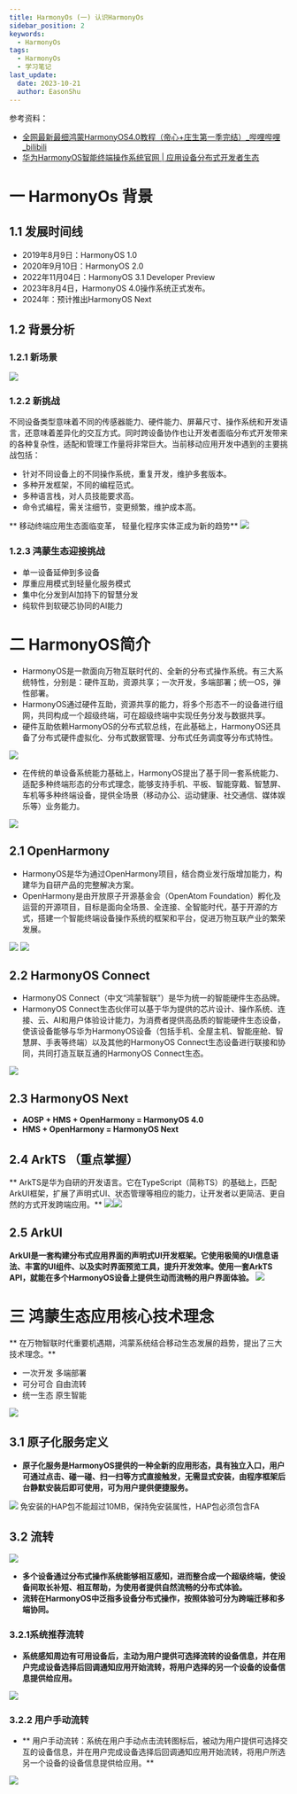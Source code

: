 ```yaml
---
title: HarmonyOs (一) 认识HarmonyOs
sidebar_position: 2
keywords:
  - HarmonyOs
tags:
  - HarmonyOs
  - 学习笔记
last_update:
  date: 2023-10-21
  author: EasonShu
---
```


参考资料：

- [全网最新最细鸿蒙HarmonyOS4.0教程（帝心+庄生第一季完结）_哔哩哔哩_bilibili](https://www.bilibili.com/video/BV1pb4y1g75m/?spm_id_from=333.337.search-card.all.click)
- [华为HarmonyOS智能终端操作系统官网 | 应用设备分布式开发者生态](https://www.harmonyos.com/)
# 一 HarmonyOs 背景
## 1.1 发展时间线

- 2019年8月9日：HarmonyOS 1.0
- 2020年9月10日：HarmonyOS 2.0
- 2022年11月04日：HarmonyOS 3.1 Developer Preview
- 2023年8月4日，HarmonyOS 4.0操作系统正式发布。
- 2024年：预计推出HarmonyOS Next
## 1.2 背景分析
### 1.2.1 新场景
![](https://cdn.nlark.com/yuque/0/2023/png/12426173/1701061885005-b499d4f6-54c1-4203-9492-a0c20cf95b9c.png#averageHue=%2323140a&clientId=u2cd6ee3c-7655-4&from=paste&id=ufcb2205a&originHeight=514&originWidth=1002&originalType=url&ratio=1.25&rotation=0&showTitle=false&status=done&style=none&taskId=u30c7a3dd-d61b-49af-9f39-acddce2c73b&title=)
### 1.2.2 新挑战
 不同设备类型意味着不同的传感器能力、硬件能力、屏幕尺寸、操作系统和开发语言，还意味着差异化的交互方式。同时跨设备协作也让开发者面临分布式开发带来的各种复杂性，适配和管理工作量将非常巨大。当前移动应用开发中遇到的主要挑战包括：

- 针对不同设备上的不同操作系统，重复开发，维护多套版本。
- 多种开发框架，不同的编程范式。
- 多种语言栈，对人员技能要求高。
- 命令式编程，需关注细节，变更频繁，维护成本高。

** 移动终端应用生态面临变革， 轻量化程序实体正成为新的趋势**
![](https://cdn.nlark.com/yuque/0/2023/png/12426173/1701061884978-7200798c-06d7-495a-9e3b-ba0d7e21a3eb.png#averageHue=%23faecec&clientId=u2cd6ee3c-7655-4&from=paste&id=ub8c2b849&originHeight=933&originWidth=1762&originalType=url&ratio=1.25&rotation=0&showTitle=false&status=done&style=none&taskId=udabae382-5541-4683-9e02-4221c1c9f54&title=)
### 1.2.3 鸿蒙生态迎接挑战

- 单一设备延伸到多设备
- 厚重应用模式到轻量化服务模式
- 集中化分发到AI加持下的智慧分发
- 纯软件到软硬芯协同的AI能力
# 二 HarmonyOS简介

-  HarmonyOS是一款面向万物互联时代的、全新的分布式操作系统。有三大系统特性，分别是：硬件互助，资源共享；一次开发，多端部署；统一OS，弹性部署。
- HarmonyOS通过硬件互助，资源共享的能力，将多个形态不一的设备进行组网，共同构成一个超级终端，可在超级终端中实现任务分发与数据共享。
- 硬件互助依赖HarmonyOS的分布式软总线，在此基础上，HarmonyOS还具备了分布式硬件虚拟化、分布式数据管理、分布式任务调度等分布式特性。

![](https://cdn.nlark.com/yuque/0/2023/png/12426173/1701062028740-3d964c9c-1202-4078-945d-316748fee0f6.png#averageHue=%23bac5cc&clientId=u2cd6ee3c-7655-4&from=paste&id=u5373217b&originHeight=253&originWidth=1020&originalType=url&ratio=1.25&rotation=0&showTitle=false&status=done&style=none&taskId=u512214b5-6304-406b-a59e-36bd84eec79&title=)

- 在传统的单设备系统能力基础上，HarmonyOS提出了基于同一套系统能力、适配多种终端形态的分布式理念，能够支持手机、平板、智能穿戴、智慧屏、车机等多种终端设备，提供全场景（移动办公、运动健康、社交通信、媒体娱乐等）业务能力。

![](https://cdn.nlark.com/yuque/0/2023/png/12426173/1701062028681-d4fdd2b2-13c2-4d27-93ff-080985b25c30.png#averageHue=%23040404&clientId=u2cd6ee3c-7655-4&from=paste&id=uef66c33c&originHeight=481&originWidth=1103&originalType=url&ratio=1.25&rotation=0&showTitle=false&status=done&style=none&taskId=u61a2afa1-572e-4f18-b3c9-37cac5a081b&title=)
## 2.1 OpenHarmony

- HarmonyOS是华为通过OpenHarmony项目，结合商业发行版增加能力，构建华为自研产品的完整解决方案。
- OpenHarmony是由开放原子开源基金会（OpenAtom Foundation）孵化及运营的开源项目，目标是面向全场景、全连接、全智能时代，基于开源的方式，搭建一个智能终端设备操作系统的框架和平台，促进万物互联产业的繁荣发展。

![](https://cdn.nlark.com/yuque/0/2023/png/12426173/1701062028721-c3da960a-d9a8-4167-8528-02c5ca55d4f2.png#averageHue=%23eceae8&clientId=u2cd6ee3c-7655-4&from=paste&id=u7b91a02b&originHeight=398&originWidth=1637&originalType=url&ratio=1.25&rotation=0&showTitle=false&status=done&style=none&taskId=u419f70e4-9967-4cd9-883c-49ed79aa9f8&title=)
![](https://cdn.nlark.com/yuque/0/2023/png/12426173/1701062028677-8ed4bde5-22c8-446f-a067-6d6057777dca.png#averageHue=%23e2e2a5&clientId=u2cd6ee3c-7655-4&from=paste&id=ua30ca79d&originHeight=428&originWidth=1371&originalType=url&ratio=1.25&rotation=0&showTitle=false&status=done&style=none&taskId=ud67455bf-1ce6-4c42-907a-a29a5f09f49&title=)
## 2.2 HarmonyOS Connect

- HarmonyOS Connect（中文“鸿蒙智联”）是华为统一的智能硬件生态品牌。
- HarmonyOS Connect生态伙伴可以基于华为提供的芯片设计、操作系统、连接、云、AI和用户体验设计能力，为消费者提供高品质的智能硬件生态设备，使该设备能够与华为HarmonyOS设备（包括手机、全屋主机、智能座舱、智慧屏、手表等终端）以及其他的HarmonyOS Connect生态设备进行联接和协同，共同打造互联互通的HarmonyOS Connect生态。

![](https://cdn.nlark.com/yuque/0/2023/png/12426173/1701062028651-dfc1578d-4737-44ca-98ad-338044dfa5e4.png#averageHue=%23ced8e1&clientId=u2cd6ee3c-7655-4&from=paste&id=u5f311f2f&originHeight=179&originWidth=1538&originalType=url&ratio=1.25&rotation=0&showTitle=false&status=done&style=none&taskId=uc6ad1701-5159-403d-9db6-49ee90b004a&title=)
## 2.3 HarmonyOS Next

- **AOSP + HMS + OpenHarmony = HarmonyOS 4.0**
- **HMS + OpenHarmony = HarmonyOS Next**
## **2.4 ArkTS （重点掌握）**
** ArkTS是华为自研的开发语言。它在TypeScript（简称TS）的基础上，匹配ArkUI框架，扩展了声明式UI、状态管理等相应的能力，让开发者以更简洁、更自然的方式开发跨端应用。**
![](https://cdn.nlark.com/yuque/0/2023/png/12426173/1701062241935-8ef409ee-305d-4b50-a798-83d1403d6090.png#averageHue=%23fcfbf9&clientId=u2cd6ee3c-7655-4&from=paste&id=uccf4666a&originHeight=595&originWidth=564&originalType=url&ratio=1.25&rotation=0&showTitle=false&status=done&style=none&taskId=u9798f60e-0cf7-4499-9ae5-bfb0570dd50&title=)![](https://cdn.nlark.com/yuque/0/2023/png/12426173/1701062241957-f4090e60-d61b-453e-b11f-a2ba1442d978.png#averageHue=%23dde4f1&clientId=u2cd6ee3c-7655-4&from=paste&id=u5e70210d&originHeight=684&originWidth=584&originalType=url&ratio=1.25&rotation=0&showTitle=false&status=done&style=none&taskId=udebdd23b-cf19-42e3-bf16-da0b58f4813&title=)
## **2.5 ArkUI**
**ArkUI是一套构建分布式应用界面的声明式UI开发框架。它使用极简的UI信息语法、丰富的UI组件、以及实时界面预览工具，提升开发效率。使用一套ArkTS API，就能在多个HarmonyOS设备上提供生动而流畅的用户界面体验。**
![](https://cdn.nlark.com/yuque/0/2023/gif/12426173/1701062241960-3548f8b5-a801-446d-9c52-7ec7eb261a5d.gif#averageHue=%23406537&clientId=u2cd6ee3c-7655-4&from=paste&id=u8cdd8bbf&originHeight=706&originWidth=1256&originalType=url&ratio=1.25&rotation=0&showTitle=false&status=done&style=none&taskId=u6a6e91cf-489f-48c7-9518-203bb19bdf9&title=)
# 三 鸿蒙生态应用核心技术理念
** 在万物智联时代重要机遇期，鸿蒙系统结合移动生态发展的趋势，提出了三大技术理念。**

- 一次开发 多端部署
- 可分可合 自由流转
- 统一生态 原生智能

![](https://cdn.nlark.com/yuque/0/2023/png/12426173/1701062241968-642616e9-2953-42e7-bbd0-5f2ca35e182f.png#averageHue=%23f1efe8&clientId=u2cd6ee3c-7655-4&from=paste&id=uf1c1a1cb&originHeight=792&originWidth=1859&originalType=url&ratio=1.25&rotation=0&showTitle=false&status=done&style=none&taskId=u5620fab4-8b7b-467d-9d26-542f674f071&title=)
## **3.1 原子化服务定义**

- **原子化服务是HarmonyOS提供的一种全新的应用形态，具有独立入口，用户可通过点击、碰一碰、扫一扫等方式直接触发，无需显式安装，由程序框架后台静默安装后即可使用，可为用户提供便捷服务。**

![](https://cdn.nlark.com/yuque/0/2023/png/12426173/1701062241964-600ba6c2-8a11-47b6-8593-7be4b6a1d404.png#averageHue=%23e2d4be&clientId=u2cd6ee3c-7655-4&from=paste&id=u8e1d17a9&originHeight=439&originWidth=1195&originalType=url&ratio=1.25&rotation=0&showTitle=false&status=done&style=none&taskId=u1ae273a3-bc3a-4e63-94c3-5290d15092e&title=)
免安装的HAP包不能超过10MB，保持免安装属性，HAP包必须包含FA
## **3.2 流转**
![](https://cdn.nlark.com/yuque/0/2023/png/12426173/1701062242588-4d08a900-1736-4c3f-b293-1b55e6cf50b0.png#averageHue=%2344423f&clientId=u2cd6ee3c-7655-4&from=paste&id=u6a3f5a96&originHeight=845&originWidth=1614&originalType=url&ratio=1.25&rotation=0&showTitle=false&status=done&style=none&taskId=u4c7b148b-f5cb-462e-9eb4-658fc068f24&title=)

- **多个设备通过分布式操作系统能够相互感知，进而整合成一个超级终端，使设备间取长补短、相互帮助，为使用者提供自然流畅的分布式体验。**
- **流转在HarmonyOS中泛指多设备分布式操作，按照体验可分为跨端迁移和多端协同。**
### **3.2.1系统推荐流转**

- **系统感知周边有可用设备后，主动为用户提供可选择流转的设备信息，并在用户完成设备选择后回调通知应用开始流转，将用户选择的另一个设备的设备信息提供给应用。**

![](https://cdn.nlark.com/yuque/0/2023/png/12426173/1701062242708-c8acb8e2-eb64-4022-a8c7-2f4257b9a3e1.png#averageHue=%23949493&clientId=u2cd6ee3c-7655-4&from=paste&id=u98d61edd&originHeight=687&originWidth=1430&originalType=url&ratio=1.25&rotation=0&showTitle=false&status=done&style=none&taskId=ucbb425c2-31a1-4215-99b2-8e16e778402&title=)
### **3.2.2 用户手动流转**

- ** 用户手动流转：系统在用户手动点击流转图标后，被动为用户提供可选择交互的设备信息，并在用户完成设备选择后回调通知应用开始流转，将用户所选另一个设备的设备信息提供给应用。**

![](https://cdn.nlark.com/yuque/0/2023/png/12426173/1701062242670-0ae9cf39-897d-414e-88b1-dade7135fdcc.png#averageHue=%238f908e&clientId=u2cd6ee3c-7655-4&from=paste&id=u20ffbe50&originHeight=612&originWidth=1566&originalType=url&ratio=1.25&rotation=0&showTitle=false&status=done&style=none&taskId=u498b1009-af78-46d8-a7e6-7f056132028&title=)

